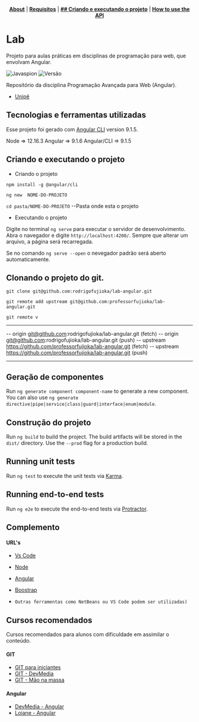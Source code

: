 

<!-- In this section add TOC for easy navegation -->
<p align="center">
<b><a href="#lab">About</a></b>
|
<b><a href="#Tecnologias e ferramentas utilizadas">Requisitos</a></b>
|
<b><a href="#Howtorun">## Criando e executando o projeto</a></b>
|
<b><a href="#ClonandoOProjeto">How to use the API</a></b>
</p>

# Lab

Projeto para aulas práticas em disciplinas de programação para web, que envolvam Angular.

<img src="https://github.com/rodrigofujioka/javabasico/blob/master/resources/javaspion.png" alt="Javaspion" />
<img src="https://img.shields.io/badge/Version-v0.0.1-green.svg" alt="Versão" />

Repositório da disciplina Programação Avançada para Web (Angular).
- [Unipê](http://unipe.edu.br)


## Tecnologias e ferramentas utilizadas

Esse projeto foi gerado com [Angular CLI](https://github.com/angular/angular-cli) version 9.1.5.

Node => 12.16.3 
Angular => 9.1.6
Angular/CLI => 9.1.5


## Criando e executando o projeto

* Criando o projeto

`npm install -g @angular/cli `

`ng new  NOME-DO-PROJETO`

`cd pasta/NOME-DO-PROJETO` --Pasta onde esta o projeto

* Executando o projeto

Digite no terminal `ng serve` para executar o servidor de desenvolvimento. Abra o navegador e digite `http://localhost:4200/`. Sempre que alterar um arquivo, a página será recarregada.  

Se no comando `ng serve --open` o nevegador padrão será aberto automaticamente. 


## Clonando o projeto do git. 

`git clone git@github.com:rodrigofujioka/lab-angular.git`

`git remote add upstream git@github.com:professorfujioka/lab-angular.git`

`git remote v`

 ***
 -- origin  git@github.com:rodrigofujioka/lab-angular.git (fetch)
 -- origin  git@github.com:rodrigofujioka/lab-angular.git (push)
 -- upstream        https://github.com/professorfujioka/lab-angular.git (fetch)
 -- upstream        https://github.com/professorfujioka/lab-angular.git (push)
 ***



## Geração de componentes 

Run `ng generate component component-name` to generate a new component. You can also use `ng generate directive|pipe|service|class|guard|interface|enum|module`.

## Construção do projeto

Run `ng build` to build the project. The build artifacts will be stored in the `dist/` directory. Use the `--prod` flag for a production build.

## Running unit tests

Run `ng test` to execute the unit tests via [Karma](https://karma-runner.github.io).

## Running end-to-end tests

Run `ng e2e` to execute the end-to-end tests via [Protractor](http://www.protractortest.org/).


## Complemento

#### URL's 
- [Vs Code](https://spring.io/tools)
- [Node](https://jdk.java.net/java-se-ri/11)
- [Angular](https://angular.io/)
- [Boostrap](https://getbootstrap.com/)

- ```Outras ferramentas como NetBeans ou VS Code podem ser utilizadas)```

## Cursos recomendados

Cursos recomendados para alunos com dificuldade em assimilar o conteúdo. 

#### GIT
- [GIT para iniciantes](https://www.udemy.com/git-e-github-para-iniciantes/)
- [GIT - DevMedia](https://www.devmedia.com.br/guia/git-e-github/37585)
- [GIT - Mão na massa](https://learngitbranching.js.org)

#### Angular
- [DevMedia - Angular](https://www.devmedia.com.br/angular/)
- [Loiane - Angular](https://loiane.training/curso/java-basico)

